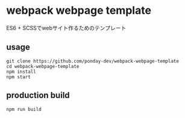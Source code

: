 # webpack webpage template

ES6 + SCSSでwebサイト作るためのテンプレート

## usage

```
git clone https://github.com/ponday-dev/webpack-webpage-template
cd webpack-webpage-template
npm install
npm start
```

## production build

```
npm run build
```

